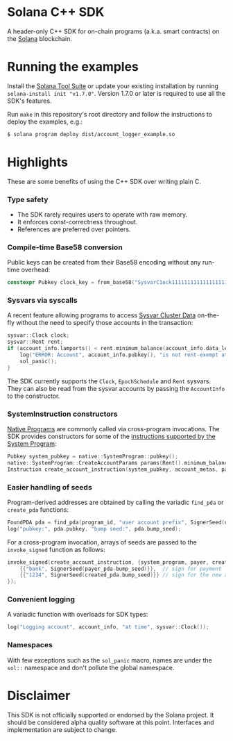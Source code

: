 # Solana C++ SDK
A header-only C++ SDK for on-chain programs (a.k.a. smart contracts) on the [Solana](https://solana.com/) blockchain.

# Running the examples
Install the [Solana Tool Suite](https://docs.solana.com/cli/install-solana-cli-tools) or update your existing installation by running `solana-install init "v1.7.0"`. Version 1.7.0 or later is required to use all the SDK's features.

Run `make` in this repository's root directory and follow the instructions to deploy the examples, e.g.:
```bash
$ solana program deploy dist/account_logger_example.so
```

# Highlights
These are some benefits of using the C++ SDK over writing plain C.

### Type safety
* The SDK rarely requires users to operate with raw memory.
* It enforces const-correctness throughout.
* References are preferred over pointers.

### Compile-time Base58 conversion
Public keys can be created from their Base58 encoding without any run-time overhead:
```c++
constexpr Pubkey clock_key = from_base58("SysvarC1ock11111111111111111111111111111111");
```

### Sysvars via syscalls
A recent feature allowing programs to access [Sysvar Cluster Data](https://docs.solana.com/developing/runtime-facilities/sysvars) on-the-fly without the need to specify those accounts in the transaction:
```c++
sysvar::Clock clock;
sysvar::Rent rent;
if (account_info.lamports() < rent.minimum_balance(account_info.data_len())) {
    log("ERROR: Account", account_info.pubkey(), "is not rent-exempt at time", clock.unix_timestamp());
    sol_panic();
}
```
The SDK currently supports the `Clock`, `EpochSchedule` and `Rent` sysvars. They can also be read from the sysvar accounts by passing the `AccountInfo` to the constructor.

### SystemInstruction constructors
[Native Programs](https://docs.solana.com/developing/runtime-facilities/programs) are commonly called via cross-program invocations. The SDK provides constructors for some of the [instructions supported by the System Program](https://docs.rs/solana-sdk/1.7.0/solana_sdk/system_instruction/enum.SystemInstruction.html):
```c++
Pubkey system_pubkey = native::SystemProgram::pubkey();
native::SystemProgram::CreateAccountParams params(Rent().minimum_balance(data_len), data_len, program_id);
Instruction create_account_instruction(system_pubkey, account_metas, params);
```

### Easier handling of seeds
Program-derived addresses are obtained by calling the variadic `find_pda` or `create_pda` functions:
```c++
FoundPDA pda = find_pda(program_id, "user account prefix", SignerSeed(username));
log("pubkey:", pda.pubkey, "bump seed:", pda.bump_seed);
```

For a cross-program invocation, arrays of seeds are passed to the `invoke_signed` function as follows:
```c++
invoke_signed(create_account_instruction, {system_program, payer, created_account}, {
    {{"bank", SignerSeed(payer_pda.bump_seed)}},  // sign for payment
    {{"1234", SignerSeed(created_pda.bump_seed)}} // sign for the new account
});
```

### Convenient logging
A variadic function with overloads for SDK types:
```c++
log("Logging account", account_info, "at time", sysvar::Clock());
```

### Namespaces
With few exceptions such as the `sol_panic` macro, names are under the `sol::` namespace and don't pollute the global namespace.

# Disclaimer
This SDK is not officially supported or endorsed by the Solana project. It should be considered alpha quality software at this point. Interfaces and implementation are subject to change.
